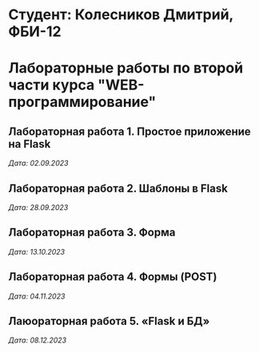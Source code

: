 # Студент: Колесников Дмитрий, ФБИ-12

# Лабораторные работы по второй части курса "WEB-программирование"

## Лабораторная работа 1. Простое приложение на Flask

*Дата: 02.09.2023*

## Лабораторная работа 2. Шаблоны в Flask

*Дата: 28.09.2023*

## Лабораторная работа 3. Форма

*Дата: 13.10.2023*

## Лабораторная работа 4. Формы (POST)

*Дата: 04.11.2023*

## Лаюораторная работа 5. «Flask и БД»

*Дата: 08.12.2023*
